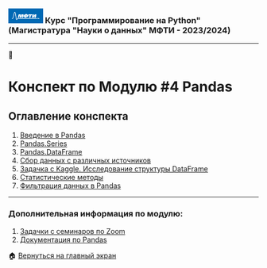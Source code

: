 ### <img src='../static/img/mipt-icon.png' width="70" height="30"> Курс "Программирование на Python" (Магистратура "Науки о данных" МФТИ - 2023/2024) 
---
:blue_book:  
# Конспект по Модулю #4 **Pandas** 


## Оглавление конспекта
1. [Введение в Pandas](1_pandas_intro.ipynb) 
2. [Pandas.Series ](2_pandas_series.ipynb) 
3. [Pandas.DataFrame](3_padnas_dataframe.ipynb)  
4. [Сбор данных с различных источников](4_pandas_get_data.ipynb)
5. [Задачка с Kaggle. Исследование структуры DataFrame](5_pandas_kaggle_problem.ipynb)
6. [Статистические методы](6_pandas_statistics.ipynb)
6. [Фильтрация данных в Pandas](6_pandas_data_filter.ipynb)
---

### Дополнительная информация по модулю:
1. [Задачки с семинаров по Zoom](./seminars/)
2. [Документация по Pandas](https://pandas.pydata.org/docs/)

:house: [Вернуться на главный экран](..)